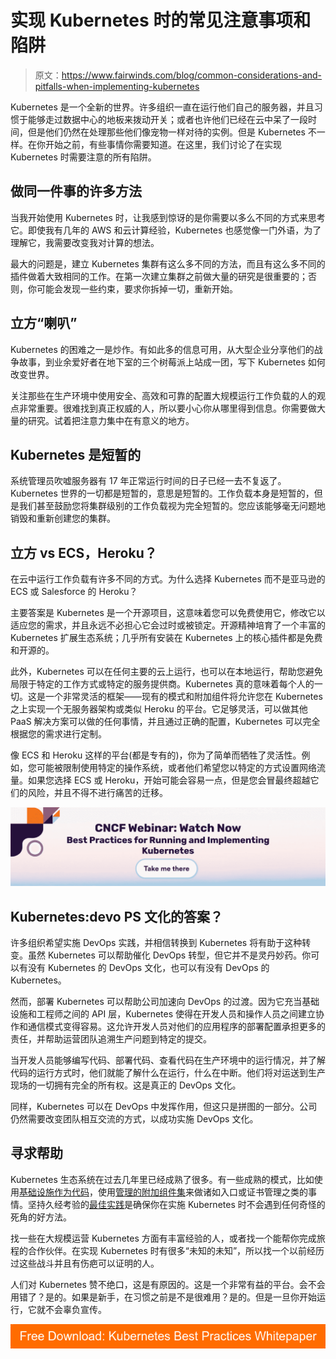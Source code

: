 # 实现 Kubernetes 时的常见注意事项和陷阱

> 原文：<https://www.fairwinds.com/blog/common-considerations-and-pitfalls-when-implementing-kubernetes>

 Kubernetes 是一个全新的世界。许多组织一直在运行他们自己的服务器，并且习惯于能够走过数据中心的地板来拨动开关；或者也许他们已经在云中呆了一段时间，但是他们仍然在处理那些他们像宠物一样对待的实例。但是 Kubernetes 不一样。在你开始之前，有些事情你需要知道。在这里，我们讨论了在实现 Kubernetes 时需要注意的所有陷阱。

## **做同一件事的许多方法**

当我开始使用 Kubernetes 时，让我感到惊讶的是你需要以多么不同的方式来思考它。即使我有几年的 AWS 和云计算经验，Kubernetes 也感觉像一门外语，为了理解它，我需要改变我对计算的想法。

最大的问题是，建立 Kubernetes 集群有这么多不同的方法，而且有这么多不同的插件做着大致相同的工作。在第一次建立集群之前做大量的研究是很重要的；否则，你可能会发现一些约束，要求你拆掉一切，重新开始。

## **立方“喇叭”**

Kubernetes 的困难之一是炒作。有如此多的信息可用，从大型企业分享他们的战争故事，到业余爱好者在地下室的三个树莓派上站成一团，写下 Kubernetes 如何改变世界。

关注那些在生产环境中使用安全、高效和可靠的配置大规模运行工作负载的人的观点非常重要。很难找到真正权威的人，所以要小心你从哪里得到信息。你需要做大量的研究。试着把注意力集中在有意义的地方。

## **Kubernetes 是短暂的**

系统管理员吹嘘服务器有 17 年正常运行时间的日子已经一去不复返了。Kubernetes 世界的一切都是短暂的，意思是短暂的。工作负载本身是短暂的，但是我们甚至鼓励您将集群级别的工作负载视为完全短暂的。您应该能够毫无问题地销毁和重新创建您的集群。

## **立方 vs ECS，Heroku？**

在云中运行工作负载有许多不同的方式。为什么选择 Kubernetes 而不是亚马逊的 ECS 或 Salesforce 的 Heroku？

主要答案是 Kubernetes 是一个开源项目，这意味着您可以免费使用它，修改它以适应您的需求，并且永远不必担心它会过时或被锁定。开源精神培育了一个丰富的 Kubernetes 扩展生态系统；几乎所有安装在 Kubernetes 上的核心插件都是免费和开源的。

此外，Kubernetes 可以在任何主要的云上运行，也可以在本地运行，帮助您避免局限于特定的工作方式或特定的服务提供商。Kubernetes 真的意味着每个人的一切。这是一个非常灵活的框架——现有的模式和附加组件将允许您在 Kubernetes 之上实现一个无服务器架构或类似 Heroku 的平台。它足够灵活，可以做其他 PaaS 解决方案可以做的任何事情，并且通过正确的配置，Kubernetes 可以完全根据您的需求进行定制。

像 ECS 和 Heroku 这样的平台(都是专有的)，你为了简单而牺牲了灵活性。例如，您可能被限制使用特定的操作系统，或者他们希望您以特定的方式设置网络流量。如果您选择 ECS 或 Heroku，开始可能会容易一点，但是您会冒最终超越它们的风险，并且不得不进行痛苦的迁移。

[![CNCF Webinar Watch Now Best Practices for Running and Implementing Kubernetes](img/fde43cfc86fc5611fc7ce50a70ef7480.png)](https://cta-redirect.hubspot.com/cta/redirect/2184645/31c8e725-00d4-4891-81fd-9fe05485eaa6)

## **Kubernetes:devo PS 文化的答案？**

许多组织希望实施 DevOps 实践，并相信转换到 Kubernetes 将有助于这种转变。虽然 Kubernetes 可以帮助催化 DevOps 转型，但它并不是灵丹妙药。你可以有没有 Kubernetes 的 DevOps 文化，也可以有没有 DevOps 的 Kubernetes。

然而，部署 Kubernetes 可以帮助公司加速向 DevOps 的过渡。因为它充当基础设施和工程师之间的 API 层，Kubernetes 使得在开发人员和操作人员之间建立协作和通信模式变得容易。这允许开发人员对他们的应用程序的部署配置承担更多的责任，并帮助运营团队追溯生产问题到特定的提交。

当开发人员能够编写代码、部署代码、查看代码在生产环境中的运行情况，并了解代码的运行方式时，他们就能了解什么在运行，什么在中断。他们将对运送到生产现场的一切拥有完全的所有权。这是真正的 DevOps 文化。

同样，Kubernetes 可以在 DevOps 中发挥作用，但这只是拼图的一部分。公司仍然需要改变团队相互交流的方式，以成功实施 DevOps 文化。

## **寻求帮助**

Kubernetes 生态系统在过去几年里已经成熟了很多。有一些成熟的模式，比如使用[基础设施作为代码](https://www.fairwinds.com/blog/why-infrastructure-as-code-kubernetes)，使用[管理的附加组件集](https://www.fairwinds.com/elements)来做诸如入口或证书管理之类的事情。坚持久经考验的[最佳实践](https://www.fairwinds.com/kubernetes-best-practices-comprehensive-white-paper)是确保你在实施 Kubernetes 时不会遇到任何奇怪的死角的好方法。

找一些在大规模运营 Kubernetes 方面有丰富经验的人，或者找一个能帮你完成旅程的合作伙伴。在实现 Kubernetes 时有很多“未知的未知”，所以找一个以前经历过这些战斗并且有伤疤可以证明的人。

人们对 Kubernetes 赞不绝口，这是有原因的。这是一个非常有益的平台。会不会用错了？是的。如果是新手，在习惯之前是不是很难用？是的。但是一旦你开始运行，它就不会辜负宣传。

[![Free Download: Kubernetes Best Practices Whitepaper](img/b53e4ee22b6ef19bc06a035649ea1dc6.png)](https://cta-redirect.hubspot.com/cta/redirect/2184645/4f92c7e1-1646-4985-9a0a-b1091903dddb)
